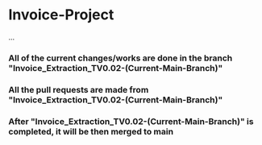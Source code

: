 # Invoice-Project
...
### All of the current changes/works are done in the branch "Invoice_Extraction_TV0.02-(Current-Main-Branch)"
### All the pull requests are made from "Invoice_Extraction_TV0.02-(Current-Main-Branch)"
### After "Invoice_Extraction_TV0.02-(Current-Main-Branch)" is completed, it will be then merged to main
